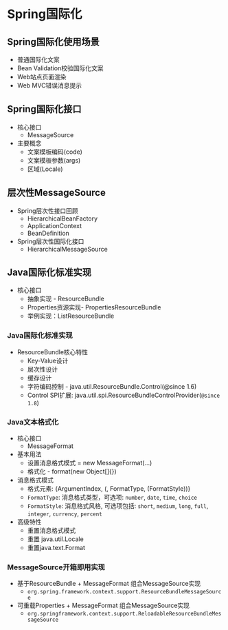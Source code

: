 # Spring国际化

## Spring国际化使用场景

- 普通国际化文案
- Bean Validation校验国际化文案
- Web站点页面渲染
- Web MVC错误消息提示

## Spring国际化接口

- 核心接口
  - MessageSource
- 主要概念
  - 文案模板编码(code)
  - 文案模板参数(args)
  - 区域(Locale)

## 层次性MessageSource

- Spring层次性接口回顾
  - HierarchicalBeanFactory
  - ApplicationContext
  - BeanDefinition
- Spring层次性国际化接口
  - HierarchicalMessageSource

## Java国际化标准实现

- 核心接口
  - 抽象实现 - ResourceBundle
  - Properties资源实现- PropertiesResourceBundle
  - 举例实现：ListResourceBundle

### Java国际化标准实现

- ResourceBundle核心特性
  - Key-Value设计
  - 层次性设计
  - 缓存设计
  - 字符编码控制 - java.util.ResourceBundle.Control(@since 1.6)
  - Control SPI扩展: java.util.spi.ResourceBundleControlProvider(`@since 1.8`)

### Java文本格式化

- 核心接口
  - MessageFormat
- 基本用法
  - 设置消息格式模式 = new MessageFormat(...)
  - 格式化 - format(new Object[]{})
- 消息格式模式
  - 格式元素: {ArgumentIndex, (, FormatType, (FormatStyle))}
  - `FormatType`: 消息格式类型，可选项: `number`, `date`, `time`, `choice`
  - `FormatStyle`: 消息格式风格, 可选项包括: `short`, `medium`, `long`, `full`, `integer`, `currency`, `percent`
- 高级特性
  - 重置消息格式模式
  - 重置 java.util.Locale
  - 重置java.text.Format

### MessageSource开箱即用实现

- 基于ResourceBundle + MessageFormat 组合MessageSource实现
  - `org.spring.framework.context.support.ResourceBundleMessageSource`
- 可重载Properties + MessageFormat 组合MessageSource实现
  - `org.springframework.context.support.ReloadableResourceBundleMessageSource`